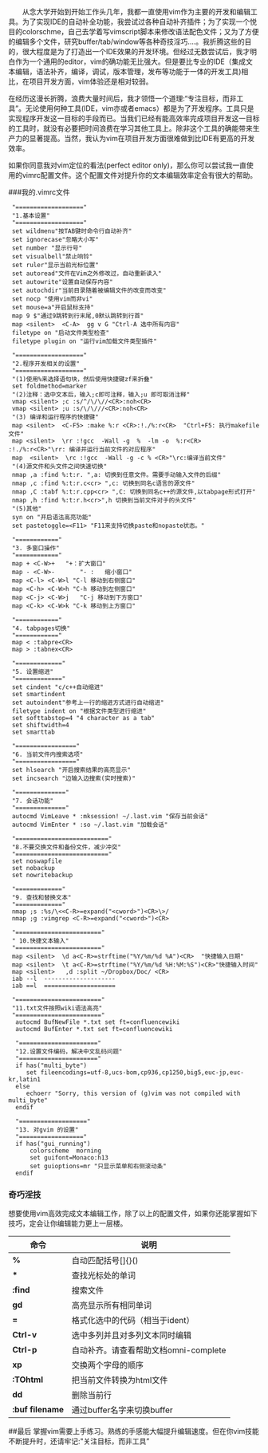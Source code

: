 　　从念大学开始到开始工作头几年，我都一直使用vim作为主要的开发和编辑工具。为了实现IDE的自动补全功能，我尝试过各种自动补齐插件；为了实现一个悦目的colorschme，自己去学着写vimscript脚本来修改语法配色文件；又为了方便的编辑多个文件，研究buffer/tab/window等各种奇技淫巧....。我折腾这些的目的，很大程度是为了打造出一个IDE效果的开发环境。但经过无数尝试后，我才明白作为一个通用的editor，vim的确功能无比强大。但是要比专业的IDE（集成文本编辑，语法补齐，编译，调试，版本管理，发布等功能于一体的开发工具)相比，在项目开发方面，vim体验还是相对较弱。

在经历这漫长折腾，浪费大量时间后，我才领悟一个道理:“专注目标，而非工具”。无论使用何种工具(IDE，vim亦或者emacs）都是为了开发程序。工具只是实现程序开发这一目标的手段而已。当我们已经有能高效率完成项目开发这一目标的工具时，就没有必要把时间浪费在学习其他工具上。除非这个工具的确能带来生产力的显著提高。当然，我认为vim在项目开发方面很难做到比IDE有更高的开发效率。

如果你同意我对vim定位的看法(perfect editor only)，那么你可以尝试我一直使用的vimrc配置文件。这个配置文件对提升你的文本编辑效率定会有很大的帮助。

###我的.vimrc文件

     "==================="
     "1.基本设置"
     "==================="
     set wildmenu"按TAB键时命令行自动补齐"
     set ignorecase"忽略大小写"
     set number "显示行号"
     set visualbell"禁止响铃"
     set ruler"显示当前光标位置"
     set autoread"文件在Vim之外修改过，自动重新读入"
     set autowrite"设置自动保存内容"
     set autochdir"当前目录随着被编辑文件的改变而改变"
     set nocp "使用vim而非vi"
     set mouse=a"开启鼠标支持"
     map 9 $"通过9跳转到行末尾,0默认跳转到行首"
     map <silent>  <C-A>  gg v G "Ctrl-A 选中所有内容"
     filetype on "启动文件类型检查"
     filetype plugin on "运行vim加载文件类型插件"
     
     "==================="
     "2.程序开发相关的设置"
     "==================="
     "(1)使用%来选择语句块，然后使用快捷键zf来折叠"
     set foldmethod=marker
     "(2)注释：选中文本后，输入;c即可注释，输入;u 即可取消注释"
     vmap <silent> ;c :s/^/\/\//<CR>:noh<CR>
     vmap <silent> ;u :s/\/\///<CR>:noh<CR>
     "(3) 编译和运行程序的快捷键"
     map <silent>  <C-F5> :make %:r <CR>:!./%:r<CR>  "Ctrl+F5: 执行makefile文件"
     map <silent>  \rr :!gcc  -Wall -g  %  -lm -o  %:r<CR> :!./%:r<CR>"\rr: 编译并运行当前文件的对应程序"
     map  <silent>  \rc :!gcc  -Wall -g -c % <CR>"\rc:编译当前文件"
     "(4)源文件和头文件之间快速切换"
     nmap ,a :find %:t:r. ",a: 切换到任意文件。需要手动输入文件的后缀"
     nmap ,c :find %:t:r.c<cr> ",c: 切换到同名c语言的源文件"
     nmap ,C :tabf %:t:r.cpp<cr> ",C: 切换到同名c++的源文件,以tabpage形式打开"
     nmap ,h :find %:t:r.h<cr>",h 切换到当前文件对于的头文件"
     "(5)其他"
     syn on "开启语法高亮功能"
     set pastetoggle=<F11> "F11来支持切换paste和nopaste状态。"
     
     "============"
     "3. 多窗口操作"
     "============"
     map + <C-W>+ 	"+：扩大窗口"
     map - <C-W>-		"- :   缩小窗口"
     map <C-l> <C-W>l "C-l 移动到右侧窗口"
     map <C-h> <C-W>h "C-h 移动到左侧窗口"
     map <C-j> <C-W>j   "C-j 移动到下方窗口"
     map <C-k> <C-W>k "C-k 移动到上方窗口"
     
     "============"
     "4. tabpages切换"
     "============"
     map < :tabpre<CR> 
     map > :tabnex<CR>
     
     "============="
     "5. 设置缩进"
     "============="
     set cindent "c/c++自动缩进"
     set smartindent
     set autoindent"参考上一行的缩进方式进行自动缩进"
     filetype indent on "根据文件类型进行缩进"
     set softtabstop=4 "4 character as a tab"
     set shiftwidth=4
     set smarttab 
     
     "================="
     "6. 当前文件内搜索选项"
     "================="
     set hlsearch "开启搜索结果的高亮显示"
     set incsearch "边输入边搜索(实时搜索)"
     
     "=============="
     "7. 会话功能"
     "=============="
     autocmd VimLeave * :mksession! ~/.last.vim "保存当前会话"
     autocmd VimEnter * :so ~/.last.vim "加载会话"
     
     "=========================="
     "8.不要交换文件和备份文件，减少冲突"
     "=========================="
     set noswapfile
     set nobackup
     set nowritebackup
     
     "============="
     "9. 查找和替换文本"
     "============="
     nmap ;s :%s/\<<C-R>=expand("<cword>")<CR>\>/
     nmap ;g :vimgrep <C-R>=expand("<cword>")<CR>
     
     "========================"
     " 10.快捷文本输入"
     "========================"
     map <silent>  \d a<C-R>=strftime("%Y/%m/%d %A")<CR>  "快捷输入日期"
     map <silent>  \t a<C-R>=strftime("%Y/%m/%d %H:%M:%S")<CR>"快捷输入时间"
     map <silent>   ,d :split ~/Dropbox/Doc/ <CR> 
     iab --l  -------------------- 
     iab ==l  ====================
     
     "========================"
     "11.txt文件按照wiki语法高亮"
     "========================"
      autocmd BufNewFile *.txt set ft=confluencewiki 
      autocmd BufEnter *.txt set ft=confluencewiki
     
      "======================"
      "12.设置文件编码，解决中文乱码问题"
      "======================"
      if has("multi_byte")
         set fileencodings=utf-8,ucs-bom,cp936,cp1250,big5,euc-jp,euc-kr,latin1
      else
         echoerr "Sorry, this version of (g)vim was not compiled with multi_byte"
      endif
     
      "==================="
      "13. 对gvim 的设置"
      "=================="
      if has("gui_running")
          colorscheme  morning
          set guifont=Monaco:h13
          set guioptions=mr "只显示菜单和右侧滚动条"
      endif

### 奇巧淫技
想要使用vim高效完成文本编辑工作，除了以上的配置文件，如果你还能掌握如下技巧，定会让你编辑能力更上一层楼。

命令				|说明
-------- 			| ------------
__%__ 			| 自动匹配括号[]{}()
 __*__				| 查找光标处的单词
 __:find__			| 搜索文件
 __gd__			| 高亮显示所有相同单词
 __=__				| 格式化选中的代码（相当于ident）
 __Ctrl-v__			| 选中多列并且对多列文本同时编辑
 __Ctrl-p__		| 自动补齐。请查看帮助文档omni-complete
 __xp__			| 交换两个字母的顺序
 __:TOhtml__		|把当前文件转换为html文件
 __dd__			|删除当前行
 __:buf filename__|通过buffer名字来切换buffer
 
 
##最后
掌握vim需要上手练习。熟练的手感能大幅提升编辑速度。但在你vim技能不断提升时，还请牢记:"关注目标，而非工具”


